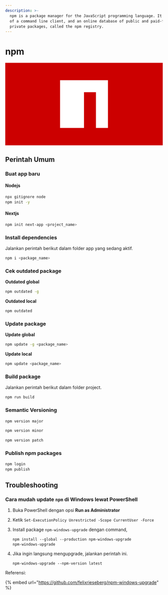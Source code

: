 ```yaml
---
description: >-
  npm is a package manager for the JavaScript programming language. It consists
  of a command line client, and an online database of public and paid-for
  private packages, called the npm registry.
---
```


# npm

![](.gitbook/assets/head_npm.png)

## Perintah Umum

### Buat app baru

#### Nodejs

```bash
npx gitignore node
npm init -y
```

#### Nextjs

```bash
npm init next-app <project_name>
```

### Install dependencies

Jalankan perintah berikut dalam folder app yang sedang aktif.

```bash
npm i <package_name>
```

### Cek outdated package

**Outdated global**

```bash
npm outdated -g
```

**Outdated local**

```bash
npm outdated
```

### Update package

**Update global**

```bash
npm update -g <package_name>
```

**Update local**

```bash
npm update <package_name>
```

### Build package

Jalankan perintah berikut dalam folder project.

```bash
npm run build
```

### Semantic Versioning

```bash
npm version major
```

```bash
npm version minor
```

```bash
npm version patch
```

### Publish npm packages

```bash
npm login
npm publish
```

## Troubleshooting

### Cara mudah update `npm` di Windows lewat PowerShell

1. Buka PowerShell dengan opsi **Run as Administrator**
2. Ketik `Set-ExecutionPolicy Unrestricted -Scope CurrentUser -Force`
3. Install package `npm-windows-upgrade` dengan command,

   ```text
   npm install --global --production npm-windows-upgrade
   npm-windows-upgrade
   ```

4. Jika ingin langsung mengupgrade, jalankan perintah ini.

   ```text
   npm-windows-upgrade --npm-version latest
   ```

Referensi:

{% embed url="https://github.com/felixrieseberg/npm-windows-upgrade" %}



